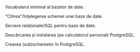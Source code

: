 Vocabularul minimal al bazelor de date.

"Citirea"/înțelegerea schemei unei baze de date.

Servere relaționale/SQL pentru baze de date.

Descărcarea și instalarea (pe calculatorul personal) PostgreSQL.

Crearea (sub)schemelor în PostgreSQL.

